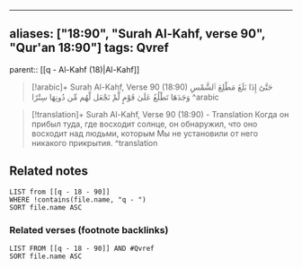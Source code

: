 
---
aliases: ["18:90", "Surah Al-Kahf, verse 90", "Qur'an 18:90"]
tags: Qvref
---

parent:: [[q - Al-Kahf (18)|Al-Kahf]]

> [!arabic]+ Surah Al-Kahf, Verse 90 (18:90)
> <span class="quran-arabic">حَتَّىٰٓ إِذَا بَلَغَ مَطْلِعَ ٱلشَّمْسِ وَجَدَهَا تَطْلُعُ عَلَىٰ قَوْمٍ لَّمْ نَجْعَل لَّهُم مِّن دُونِهَا سِتْرًا</span>
^arabic

> [!translation]+ Surah Al-Kahf, Verse 90 (18:90) - Translation
> Когда он прибыл туда, где восходит солнце, он обнаружил, что оно восходит над людьми, которым Мы не установили от него никакого прикрытия.
^translation



## Related notes
```dataview
LIST from [[q - 18 - 90]]
WHERE !contains(file.name, "q - ")
SORT file.name ASC
```

### Related verses (footnote backlinks)
```dataview
LIST FROM [[q - 18 - 90]] AND #Qvref
SORT file.name ASC
```

